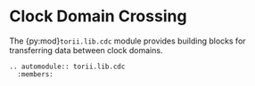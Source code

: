 # Clock Domain Crossing

The {py:mod}`torii.lib.cdc` module provides building blocks for transferring data between clock domains.

```{eval-rst}
.. automodule:: torii.lib.cdc
  :members:
```
